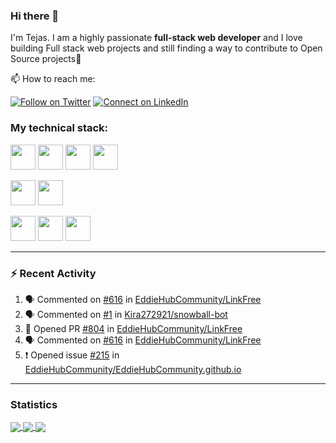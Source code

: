 ### Hi there 👋

I'm Tejas.  I am a highly passionate **full-stack web developer** and I love building Full stack web projects and still finding a way to contribute to Open Source projects:raised_hands:

📫 How to reach me:


[![Follow on Twitter](https://img.shields.io/badge/--twitter?label=Twitter&logo=Twitter&style=social)](https://twitter.com/tejas_teju97) [![Connect on LinkedIn](https://img.shields.io/badge/--linkedin?label=LinkedIn&logo=LinkedIn&style=social)](https://www.linkedin.com/in/tejassadashivappa)

### My technical stack:  

<span><img height="40" src="https://img.icons8.com/color/48/000000/html-5--v1.png"/><span>
<span><img height="40" src="https://img.icons8.com/color/48/000000/css3.png"/></span>
<span><img height="40" src="https://img.icons8.com/color/48/000000/javascript--v2.png"/></span>
<span><img height="40" src="https://img.icons8.com/officel/40/000000/react.png"/></span>
  
<span><img height="40" src="https://img.icons8.com/color/48/000000/java-coffee-cup-logo--v1.png"/></span>
<span><img height="40" src="https://img.icons8.com/color/48/000000/spring-logo.png"/></span>
  
<span><img height="40" src="https://img.icons8.com/color/48/000000/mysql-logo.png"/></span>
<span><img height="40" src="https://img.icons8.com/color/48/000000/postgreesql.png"/></span>
<span><img height="40" src="https://img.icons8.com/color/48/000000/mongodb.png"/></span>

---

### :zap: Recent Activity

<!--START_SECTION:activity-->
1. 🗣 Commented on [#616](https://github.com/EddieHubCommunity/LinkFree/issues/616) in [EddieHubCommunity/LinkFree](https://github.com/EddieHubCommunity/LinkFree)
2. 🗣 Commented on [#1](https://github.com/Kira272921/snowball-bot/issues/1) in [Kira272921/snowball-bot](https://github.com/Kira272921/snowball-bot)
3. 💪 Opened PR [#804](https://github.com/EddieHubCommunity/LinkFree/pull/804) in [EddieHubCommunity/LinkFree](https://github.com/EddieHubCommunity/LinkFree)
4. 🗣 Commented on [#616](https://github.com/EddieHubCommunity/LinkFree/issues/616) in [EddieHubCommunity/LinkFree](https://github.com/EddieHubCommunity/LinkFree)
5. ❗️ Opened issue [#215](https://github.com/EddieHubCommunity/EddieHubCommunity.github.io/issues/215) in [EddieHubCommunity/EddieHubCommunity.github.io](https://github.com/EddieHubCommunity/EddieHubCommunity.github.io)
<!--END_SECTION:activity-->

---

### Statistics
<a href="https://github.com/Tejas-Teju/github-readme-stats">
  <span><img align="center" src="https://github-readme-stats.vercel.app/api?username=Tejas-Teju&hide=stars&show_icons=true" /></span>
  <span><img align="center" src="https://github-readme-stats.vercel.app/api/top-langs/?username=Tejas-Teju&hide=ruby&layout=compact" /></span>
  <span><img align="center" src="https://github-readme-streak-stats.herokuapp.com/?user=Tejas-Teju" /></span>
</a>

<!--
**Tejas-Teju/Tejas-Teju** is a ✨ _special_ ✨ repository because its `README.md` (this file) appears on your GitHub profile.

Here are some ideas to get you started:

- 🔭 I’m currently working on ...
- 🌱 I’m currently learning ...
- 👯 I’m looking to collaborate on ...
- 🤔 I’m looking for help with ...
- 💬 Ask me about ...
- 📫 How to reach me: ...
- 😄 Pronouns: ...
- ⚡ Fun fact: ...
-->
